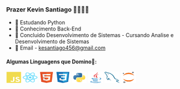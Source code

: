 ### Prazer Kevin Santiago 👋🐱‍👤🥶


- 🌱 Estudando Python
- 👔 Conhecimento Back-End
- 🥼 Concluido Desenvolvimento de Sistemas - Cursando Analise e Desenvolvimento de Sistemas
- 📩 Email - kesantiago456@gmail.com

#### Algumas Linguagens que Domino🧐:<h4>
<div style="display: inline_block">
  
  <img align="center" alt="Kevin-Js" height="30" width="40" src="https://raw.githubusercontent.com/devicons/devicon/master/icons/javascript/javascript-plain.svg">
  <img align="center" alt="Kevin-React" height="30" width="40" src="https://raw.githubusercontent.com/devicons/devicon/master/icons/react/react-original.svg">
  <img align="center" alt="Kevin-HTML" height="30" width="40" src="https://raw.githubusercontent.com/devicons/devicon/master/icons/html5/html5-original.svg">
  <img align="center" alt="Kevin-CSS" height="30" width="40" src="https://raw.githubusercontent.com/devicons/devicon/master/icons/css3/css3-original.svg">
  <img align="center" alt="Kevin-Python" height="30" width="40" src="https://raw.githubusercontent.com/devicons/devicon/master/icons/python/python-original.svg">
  <img align="center" alt="Kevin-Java" height="30" width="40" src="https://raw.githubusercontent.com/devicons/devicon/master/icons/java/java-original.svg">
  <img align="center" alt="Kevin-mysql" height="30" width="40" src="https://raw.githubusercontent.com/devicons/devicon/master/icons/mysql/mysql-original.svg">
  <img align="center" alt="Kevin-jup" height="30" width="40" src="https://raw.githubusercontent.com/devicons/devicon/master/icons/jupyter/jupyter-original.svg">
</div>
